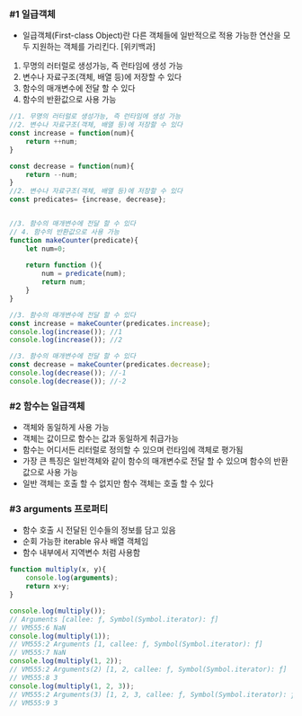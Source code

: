 ### #1 일급객체
- 일급객체(First-class Object)란 다른 객체들에 일반적으로 적용 가능한 연산을 모두 지원하는 객체를 가리킨다. [위키백과]
1. 무명의 러터럴로 생성가능, 즉 런타임에 생성 가능
2. 변수나 자료구조(객체, 배열 등)에 저장할 수 있다
3. 함수의 매개변수에 전달 할 수 있다
4. 함수의 반환값으로 사용 가능

```js
//1. 무명의 러터럴로 생성가능, 즉 런타임에 생성 가능
//2. 변수나 자료구조(객체, 배열 등)에 저장할 수 있다
const increase = function(num){
    return ++num;
}

const decrease = function(num){
    return --num;
}
//2. 변수나 자료구조(객체, 배열 등)에 저장할 수 있다
const predicates= {increase, decrease};


//3. 함수의 매개변수에 전달 할 수 있다
// 4. 함수의 반환값으로 사용 가능
function makeCounter(predicate){
    let num=0;
    
    return function (){
        num = predicate(num);
        return num;
    }
}

//3. 함수의 매개변수에 전달 할 수 있다
const increase = makeCounter(predicates.increase);
console.log(increase()); //1
console.log(increase()); //2

//3. 함수의 매개변수에 전달 할 수 있다
const decrease = makeCounter(predicates.decrease);
console.log(decrease()); //-1
console.log(decrease()); //-2
```
### #2 함수는 일급객체
- 객체와 동일하게 사용 가능
- 객체는 값이므로 함수는 값과 동일하게 취급가능
- 함수는 어디서든 리터럴로 정의할 수 있으며 런타임에 객체로 평가됨
- 가장 큰 특징은 일반객체와 같이 함수의 매개변수로 전달 할 수 있으며 함수의 반환값으로 사용 가능
- 일반 객체는 호출 할 수 없지만 함수 객체는 호출 할 수 있다

### #3 arguments 프로퍼티
- 함수 호출 시 전달된 인수들의 정보를 담고 있음
- 순회 가능한 iterable 유사 배열 객체임
- 함수 내부에서 지역변수 처럼 사용함
```js
function multiply(x, y){
    console.log(arguments);
    return x+y;
}

console.log(multiply());
// Arguments [callee: ƒ, Symbol(Symbol.iterator): ƒ]
// VM555:6 NaN
console.log(multiply(1));
// VM555:2 Arguments [1, callee: ƒ, Symbol(Symbol.iterator): ƒ]
// VM555:7 NaN
console.log(multiply(1, 2));
// VM555:2 Arguments(2) [1, 2, callee: ƒ, Symbol(Symbol.iterator): ƒ]
// VM555:8 3
console.log(multiply(1, 2, 3));
// VM555:2 Arguments(3) [1, 2, 3, callee: ƒ, Symbol(Symbol.iterator): ƒ]
// VM555:9 3


```


